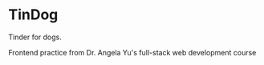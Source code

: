 # TinDog

Tinder for dogs.

Frontend practice from Dr. Angela Yu's full-stack web development course
